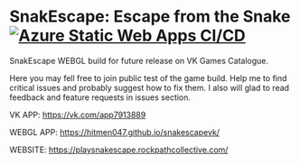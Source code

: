 # SnakEscape: Escape from the Snake [![Azure Static Web Apps CI/CD](https://github.com/hitmen047/snakescapevk/actions/workflows/azure-static-web-apps-happy-sea-020740003.yml/badge.svg)](https://github.com/hitmen047/snakescapevk/actions/workflows/azure-static-web-apps-happy-sea-020740003.yml)

SnakEscape WEBGL build for future release on VK Games Catalogue.

Here you may fell free to join public test of the game build. Help me to find critical issues and probably suggest how to fix them.
I also will glad to read feedback and feature requests in issues section.



VK APP: https://vk.com/app7913889

WEBGL APP: https://hitmen047.github.io/snakescapevk/

WEBSITE: https://playsnakescape.rockpathcollective.com/
